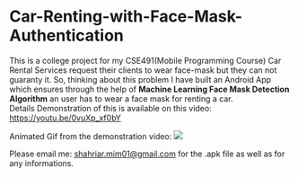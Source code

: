 # Car-Renting-with-Face-Mask-Authentication
This is a college project for my CSE491(Mobile Programming Course)
Car Rental Services request their clients to wear face-mask but they can not guaranty it. So, thinking about this problem I have built an Android App which ensures through the help of **Machine Learning Face Mask Detection Algorithm** an user has to wear a face mask for renting a car.  
Details Demonstration of this is available on this video: https://youtu.be/0vuXp_xf0bY

Animated Gif from the demonstration video:
![](https://github.com/Shahriar-Mim/Car-Renting-with-Face-Mask-Authentication-Android-App/blob/main/demo%20animation.gif)

Please email me: shahriar.mim01@gmail.com for the .apk file as well as for any informations. 
